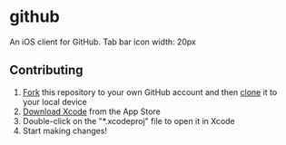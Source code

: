 # github

An iOS client for GitHub. Tab bar icon width: 20px

## Contributing

1. [Fork](https://help.github.com/articles/fork-a-repo/) this repository to your own GitHub account and then [clone](https://help.github.com/articles/cloning-a-repository/) it to your local device
2. [Download Xcode](https://itunes.apple.com/en/app/xcode/id497799835?l=en&mt=12) from the App Store
3. Double-click on the "*.xcodeproj" file to open it in Xcode
4. Start making changes!
